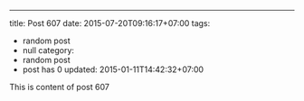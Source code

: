 ---
title: Post 607
date: 2015-07-20T09:16:17+07:00
tags:
  - random post
  - null
category:
  - random post
  - post has 0
updated: 2015-01-11T14:42:32+07:00

This is content of post 607